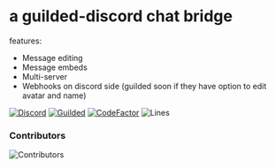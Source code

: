 # a guilded-discord chat bridge
features:
- Message editing
- Message embeds
- Multi-server
- Webhooks on discord side (guilded soon if they have option to edit avatar and name)

[![Discord](https://discord.com/api/guilds/811354612547190794/widget.png)](https://discord.gg/Bsefgbaedz)
[![Guilded](https://guilded.nico.engineer/shields/vanity/cactie?style=flat)](https://guilded.gg/cactie)
[![CodeFactor](https://www.codefactor.io/repository/github/saboooor/guilded-discord-bridge/badge/master)](https://www.codefactor.io/repository/github/saboooor/guilded-discord-bridge/overview/master)
![Lines](https://tokei.rs/b1/github/saboooor/guilded-discord-bridge)

### Contributors
![Contributors](https://contrib.rocks/image?repo=saboooor/guilded-discord-bridge)
